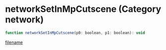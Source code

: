 # networkSetInMpCutscene (Category network)

```js
function networkSetInMpCutscene(p0: boolean, p1: boolean): void
```

[filename](networkSetInMpCutscene_m.md ':include')
